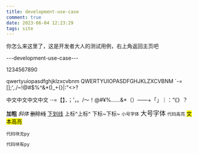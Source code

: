 ```yaml
---
title: development-use-case
comment: true
date: 2023-06-04 12:23:29
tags: site
---
```

你怎么来这里了，这是开发者大人的测试用例，右上角返回主页吧

---development-use-case---

1234567890

qwertyuiopasdfghjklzxcvbnm
QWERTYUIOPASDFGHJKLZXCVBNM
`-=[]\;',./~!@#$%^&*()_+{}|:"<>?

中文中文中文中文
·-=【】、；’，。/～！@#¥%……&*（）——+「」｜：“《》？

**加粗** *斜体* ~~删除线~~ <u>下划线</u> 上标^上标^ 下标~下标~ <small>小号字体</small> <big>大号字体</big> `代码高亮` <mark>文本高亮<mark>

```
代码块无py
```

```py
代码块有py
```

